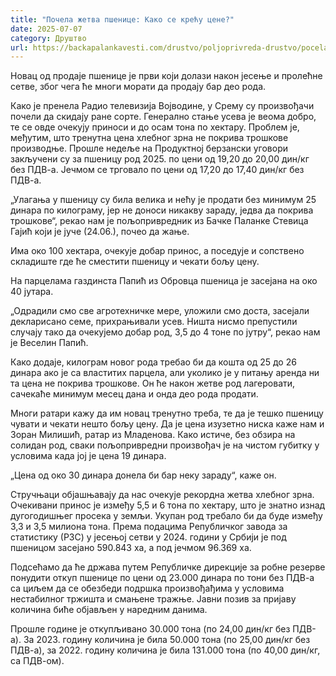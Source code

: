 ```yaml
---
title: "Почела жетва пшенице: Како се крећу цене?"
date: 2025-07-07
category: Друштво
url: https://backapalankavesti.com/drustvo/poljoprivreda-drustvo/pocela-zetva-psenice-kako-se-krecu-cene/
---
```


Новац од продаје пшенице је први који долази након јесење и пролећне сетве, због чега ће многи морати да продају бар део рода.

Како је пренела Радио телевизија Војводине, у Срему су произвођачи почели да скидају ране сорте. Генерално стање усева је веома добро, те се овде очекују приноси и до осам тона по хектару. Проблем је, међутим, што тренутна цена хлебног зрна не покрива трошкове производње. Прошле недеље на Продуктној берзански уговори закључени су за пшеницу род 2025. по цени од 19,20 до 20,00 дин/кг без ПДВ-а. Јечмом се трговало по цени од 17,20 до 17,40 дин/кг без ПДВ-а.

„Улагања у пшеницу су била велика и нећу је продати без минимум 25 динара по килограму, јер не доноси никакву зараду, једва да покрива трошкове“, рекао нам је пољопривредник из Бачке Паланке Стевица Гајић који је јуче (24.06.), почео да жање.

Има око 100 хектара, очекује добар принос, а поседује и сопствено складиште где ће сместити пшеницу и чекати бољу цену.

На парцелама газдинста Папић из Обровца пшеница је засејана на око 40 јутара.

„Одрадили смо све агротехничке мере, уложили смо доста, засејали декларисано семе, прихрањивали усев. Ништа нисмо препустили случају тако да очекујемо добар род, 3,5 до 4 тоне по јутру“, рекао нам је Веселин Папић.

Како додаје, килограм новог рода требао би да кошта од 25 до 26 динара ако је са властитих парцела, али уколико је у питању аренда ни та цена не покрива трошкове. Он ће након жетве род лагеровати, сачекаће минимум месец дана и онда део рода продати.

Многи ратари кажу да им новац тренутно треба, те да је тешко пшеницу чувати и чекати нешто бољу цену. Да је цена изузетно ниска каже нам и Зоран Милишић, ратар из Младенова. Како истиче, без обзира на солидан род, сваки пољопривредни произвођач је на чистом губитку у условима када јој је цена 19 динара.

„Цена од око 30 динара донела би бар неку зараду“, каже он.

Стручњаци објашњавају да нас очекује рекордна жетва хлебног зрна. Очекивани принос је између 5,5 и 6 тона по хектару, што је знатно изнад дугогодишњег просека у земљи. Укупан род требало би да буде између 3,3 и 3,5 милиона тона. Према подацима Републичког завода за статистику (РЗС) у јесењој сетви у 2024. години у Србији је под пшеницом засејано 590.843 ха, а под јечмом 96.369 ха.

Подсећамо да ће држава путем Републичке дирекције за робне резерве понудити откуп пшенице по цени од 23.000 динара по тони без ПДВ-а са циљем да се обезбеди подршка произвођађима у условима нестабилног тржишта и смањене тражње. Јавни позив за пријаву количина биће објављен у наредним данима.

Прошле године је откупљивано 30.000 тона (по 24,00 дин/кг без ПДВ-а). За 2023. годину количина је била 50.000 тона (по 25,00 дин/кг без ПДВ-а), за 2022. годину количина је била 131.000 тона (по 40,00 дин/кг, са ПДВ-ом).
